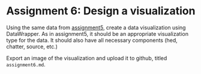 # Assignment 6: Design a visualization

Using the same data from [assignment5](assignment5.md), create a data visualization using DataWrapper. As in assignment5, it should be an appropriate visualization type for the data. It should also have all necessary components (hed, chatter, source, etc.)

Export an image of the visualization and upload it to github, titled `assignment6.md`. 
